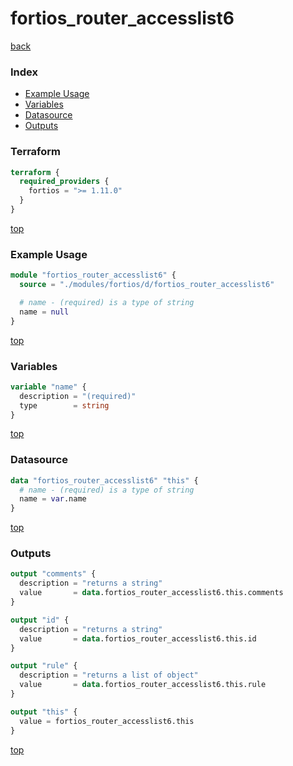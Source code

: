 # fortios_router_accesslist6

[back](../fortios.md)

### Index

- [Example Usage](#example-usage)
- [Variables](#variables)
- [Datasource](#datasource)
- [Outputs](#outputs)

### Terraform

```terraform
terraform {
  required_providers {
    fortios = ">= 1.11.0"
  }
}
```

[top](#index)

### Example Usage

```terraform
module "fortios_router_accesslist6" {
  source = "./modules/fortios/d/fortios_router_accesslist6"

  # name - (required) is a type of string
  name = null
}
```

[top](#index)

### Variables

```terraform
variable "name" {
  description = "(required)"
  type        = string
}
```

[top](#index)

### Datasource

```terraform
data "fortios_router_accesslist6" "this" {
  # name - (required) is a type of string
  name = var.name
}
```

[top](#index)

### Outputs

```terraform
output "comments" {
  description = "returns a string"
  value       = data.fortios_router_accesslist6.this.comments
}

output "id" {
  description = "returns a string"
  value       = data.fortios_router_accesslist6.this.id
}

output "rule" {
  description = "returns a list of object"
  value       = data.fortios_router_accesslist6.this.rule
}

output "this" {
  value = fortios_router_accesslist6.this
}
```

[top](#index)